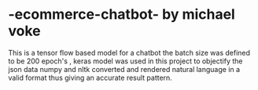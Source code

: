 # -ecommerce-chatbot- by michael voke 

This is a tensor flow based model for a chatbot the batch size was defined to be 200 epoch's , keras model was used in this project to objectify the json data numpy and nltk converted and rendered natural language in a valid format thus giving an accurate result pattern. 
